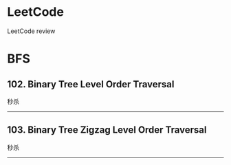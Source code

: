 # LeetCode
LeetCode review

# BFS


## 102. Binary Tree Level Order Traversal
秒杀


---


## 103. Binary Tree Zigzag Level Order Traversal
秒杀


---

